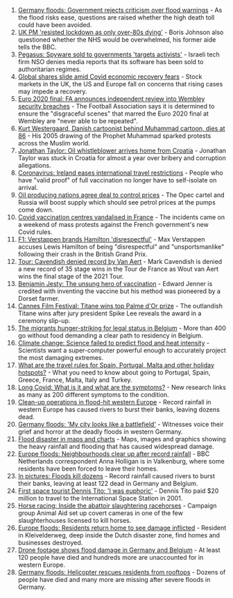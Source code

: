 1. [Germany floods: Government rejects criticism over flood warnings](https://www.bbc.co.uk/news/world-europe-57890650) - As the flood risks ease, questions are raised whether the high death toll could have been avoided.
2. [UK PM 'resisted lockdown as only over-80s dying'](https://www.bbc.co.uk/news/uk-politics-57854811) - Boris Johnson also questioned whether the NHS would be overwhelmed, his former aide tells the BBC.
3. [Pegasus: Spyware sold to governments 'targets activists'](https://www.bbc.co.uk/news/technology-57881364) - Israeli tech firm NSO denies media reports that its software has been sold to authoritarian regimes.
4. [Global shares slide amid Covid economic recovery fears](https://www.bbc.co.uk/news/business-57885183) - Stock markets in the UK, the US and Europe fall on concerns that rising cases may impede a recovery.
5. [Euro 2020 final: FA announces independent review into Wembley security breaches](https://www.bbc.co.uk/sport/football/57888959) - The Football Association says it is determined to ensure the "disgraceful scenes" that marred the Euro 2020 final at Wembley are "never able to be repeated".
6. [Kurt Westergaard, Danish cartoonist behind Muhammad cartoon, dies at 86](https://www.bbc.co.uk/news/world-europe-57883392) - His 2005 drawing of the Prophet Muhammad sparked protests across the Muslim world.
7. [Jonathan Taylor: Oil whistleblower arrives home from Croatia](https://www.bbc.co.uk/news/uk-england-hampshire-57886223) - Jonathan Taylor was stuck in Croatia for almost a year over bribery and corruption allegations.
8. [Coronavirus: Ireland eases international travel restrictions](https://www.bbc.co.uk/news/world-europe-57886435) - People who have "valid proof" of full vaccination no longer have to self-isolate on arrival.
9. [Oil producing nations agree deal to control prices](https://www.bbc.co.uk/news/business-57882449) - The Opec cartel and Russia will boost supply which should see petrol prices at the pumps come down.
10. [Covid vaccination centres vandalised in France](https://www.bbc.co.uk/news/world-europe-57883397) - The incidents came on a weekend of mass protests against the French government's new Covid rules.
11. [F1: Verstappen brands Hamilton 'disrespectful'](https://www.bbc.co.uk/sport/formula1/57882235) - Max Verstappen accuses Lewis Hamilton of being "disrespectful" and "unsportsmanlike" following their crash in the British Grand Prix.
12. [Tour: Cavendish denied record by Van Aert](https://www.bbc.co.uk/sport/cycling/57855540) - Mark Cavendish is denied a new record of 35 stage wins in the Tour de France as Wout van Aert wins the final stage of the 2021 Tour.
13. [Benjamin Jesty: The unsung hero of vaccination](https://www.bbc.co.uk/news/uk-england-dorset-57460445) - Edward Jenner is credited with inventing the vaccine but his method was pioneered by a Dorset farmer.
14. [Cannes Film Festival: Titane wins top Palme d'Or prize](https://www.bbc.co.uk/news/entertainment-arts-57875578) - The outlandish Titane wins after jury president Spike Lee reveals the award in a ceremony slip-up.
15. [The migrants hunger-striking for legal status in Belgium](https://www.bbc.co.uk/news/world-europe-57867823) - More than 400 go without food demanding a clear path to residency in Belgium.
16. [Climate change: Science failed to predict flood and heat intensity](https://www.bbc.co.uk/news/science-environment-57863205) - Scientists want a super-computer powerful enough to accurately project the most damaging extremes.
17. [What are the travel rules for Spain, Portugal, Malta and other holiday hotspots?](https://www.bbc.co.uk/news/explainers-56997931) - What you need to know about going to Portugal, Spain, Greece, France, Malta, Italy and Turkey.
18. [Long Covid: What is it and what are the symptoms?](https://www.bbc.co.uk/news/health-57833394) - New research links as many as 200 different symptoms to the condition.
19. [Clean-up operations in flood-hit western Europe](https://www.bbc.co.uk/news/world-europe-57861385) - Record rainfall in western Europe has caused rivers to burst their banks, leaving dozens dead.
20. [Germany floods: 'My city looks like a battlefield'](https://www.bbc.co.uk/news/world-europe-57862570) - Witnesses voice their grief and horror at the deadly floods in western Germany.
21. [Flood disaster in maps and charts](https://www.bbc.co.uk/news/world-europe-57862894) - Maps, images and graphics showing the heavy rainfall and flooding that has caused widespread damage.
22. [Europe floods: Neighbourhoods clear up after record rainfall](https://www.bbc.co.uk/news/world-europe-57861384) - BBC Netherlands correspondent Anna Holligan is in Valkenburg, where some residents have been forced to leave their homes.
23. [In pictures: Floods kill dozens](https://www.bbc.co.uk/news/world-europe-57858826) - Record rainfall caused rivers to burst their banks, leaving at least 122 dead in Germany and Belgium.
24. [First space tourist Dennis Tito: 'I was euphoric'](https://www.bbc.co.uk/news/business-57891867) - Dennis Tito paid $20 million to travel to the International Space Station in 2001.
25. [Horse racing: Inside the abattoir slaughtering racehorses](https://www.bbc.co.uk/news/uk-57896848) - Campaign group Animal Aid set up covert cameras in one of the few slaughterhouses licensed to kill horses.
26. [Europe floods: Residents return home to see damage inflicted](https://www.bbc.co.uk/news/world-europe-57878577) - Resident in Kleivelderweg, deep inside the Dutch disaster zone, find homes and businesses destroyed.
27. [Drone footage shows flood damage in Germany and Belgium](https://www.bbc.co.uk/news/world-europe-57869617) - At least 120 people have died and hundreds more are unaccounted for in western Europe.
28. [Germany floods: Helicopter rescues residents from rooftops](https://www.bbc.co.uk/news/world-europe-57849206) - Dozens of people have died and many more are missing after severe floods in Germany.
